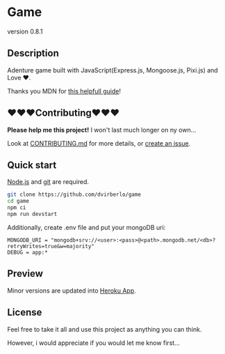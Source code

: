 # Game
version 0.8.1
## Description
Adenture game built with JavaScript(Express.js, Mongoose.js, Pixi.js) and Love :heart:.

Thanks you MDN for [this helpfull guide](https://developer.mozilla.org/en-US/docs/Learn/Server-side/Express_Nodejs)!
## :heart::heart::heart:Contributing:heart::heart::heart:
**Please help me this project!** I won't last much longer on ny own...

Look at [CONTRIBUTING.md](CONTRIBUTING.md) for more details,
or [create an issue](https://github.com/dvirberlo/game/issues).

## Quick start
[Node.js](https://nodejs.org/en/download/) and [git](https://git-scm.com/downloads) are required.
```sh
git clone https://github.com/dvirberlo/game
cd game
npm ci
npm run devstart
```

Additionally, create .env file and put your mongoDB uri:
```env
MONGODB_URI = "mongodb+srv://<user>:<pass>@<path>.mongodb.net/<db>?retryWrites=true&w=majority"
DEBUG = app:*
```

## Preview
Minor versions are updated into [Heroku App](https://dvirberlo-game.herokuapp.com/).

## License
Feel free to take it all and use this project as anything you can think.

However, i would appreciate if you would let me know first...
